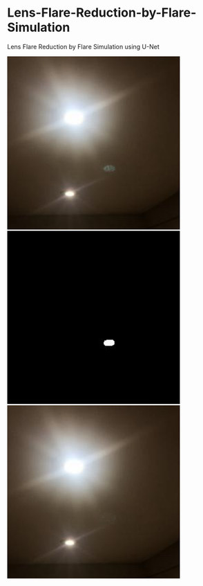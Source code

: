 # Lens-Flare-Reduction-by-Flare-Simulation
Lens Flare Reduction by Flare Simulation using U-Net

<p float="left">
  <img src="/images/origin.jpg" width="400" />
  <img src="/images/mask.jpg" width="400" /> 
  <img src="/images/output.jpg" width="400" /> 
</p>
